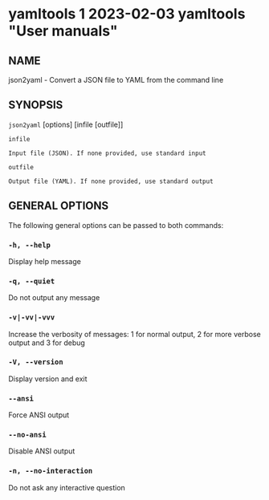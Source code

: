 yamltools 1 2023-02-03 yamltools "User manuals"
================

## NAME

json2yaml - Convert a JSON file to YAML from the command line


## SYNOPSIS

`json2yaml` [options] [infile [outfile]]


`infile`

    Input file (JSON). If none provided, use standard input

`outfile`

    Output file (YAML). If none provided, use standard output

## GENERAL OPTIONS

The following general options can be passed to both commands:

### `-h, --help`

Display help message

### `-q, --quiet`

Do not output any message

### `-v|-vv|-vvv`

Increase the verbosity of messages: 1 for normal output, 2 for more verbose output and 3 for debug

### `-V, --version`

Display version and exit

### `--ansi`

Force ANSI output

### `--no-ansi`

Disable ANSI output

### `-n, --no-interaction`

Do not ask any interactive question
